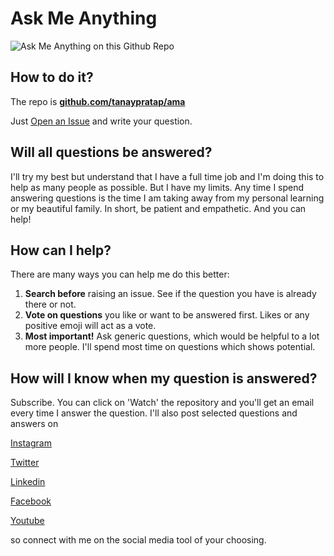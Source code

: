 # Ask Me Anything
![Ask Me Anything on this Github Repo](https://i.imgur.com/OA9wxdO.jpg)

## How to do it?

The repo is **[github.com/tanaypratap/ama](https://github.com/tanaypratap/ama)**

Just [Open an Issue](https://github.com/tanaypratap/ama/issues/new) and write your question.

## Will all questions be answered?

I'll try my best but understand that I have a full time job and I'm doing this to help as many people as possible. But I have my limits. Any time I spend answering questions is the time I am taking away from my personal learning or my beautiful family.
In short, be patient and empathetic. And you can help!

## How can I help?

There are many ways you can help me do this better:
1. **Search before** raising an issue. See if the question you have is already there or not.
2. **Vote on questions** you like or want to be answered first. Likes or any positive emoji will act as a vote.
3. **Most important!** Ask generic questions, which would be helpful to a lot more people. I'll spend most time on questions which shows potential.

## How will I know when my question is answered?

Subscribe. You can click on 'Watch' the repository and you'll get an email every time I answer the question.
I'll also post selected questions and answers on

[Instagram](https://instagram.com/tanaypratap) 

[Twitter](https://twitter.com/@tanaypratap) 

[Linkedin](https://www.linkedin.com/in/tpratap/) 

[Facebook](https://facebook.com/prataptanay) 

[Youtube](https://youtube.com/tanaypratap) 


so connect with me on the social media tool of your choosing.

